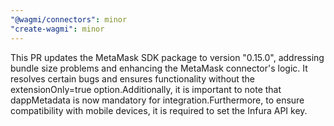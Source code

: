 ```yaml
---
"@wagmi/connectors": minor
"create-wagmi": minor
---
```


This PR updates the MetaMask SDK package to version "0.15.0", addressing bundle size problems and enhancing the MetaMask connector's logic. It resolves certain bugs and ensures functionality without the extensionOnly=true option.Additionally, it is important to note that dappMetadata is now mandatory for integration.Furthermore, to ensure compatibility with mobile devices, it is required to set the Infura API key.
